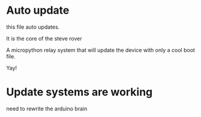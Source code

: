 # Auto update

this file auto updates. 

It is the core of the steve rover  

A micropython relay system that will update the device with only a cool boot file.

Yay!

# Update systems are working

need to rewrite the arduino brain

